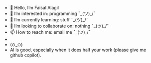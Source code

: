 - 👋 Hello, I’m Faisal Alagil
- 👀 I’m interested in: programming ¯\_(ツ)_/¯
- 🌱 I’m currently learning: stuff ¯\_(ツ)_/¯
- 💞️ I’m looking to collaborate on: nothing ¯\_(ツ)_/¯
- 📫 How to reach me: email me ¯\_(ツ)_/¯
- 
- (⊙_⊙)
- AI is good, especially when it does half your work (please give me github copilot).

<!---
FaisalAlagil/FaisalAlagil is a ✨ special ✨ repository because its `README.md` (this file) appears on your GitHub profile.
You can click the Preview link to take a look at your changes.
--->
